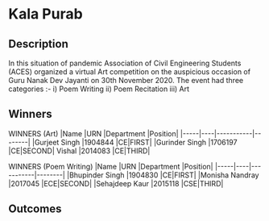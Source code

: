 # Kala Purab

## Description

In this situation of pandemic Association of Civil Engineering Students (ACES) organized a virtual Art competition on the auspicious occasion of Guru Nanak Dev
Jayanti on 30th November 2020. The event had three categories :-
i) Poem Writing
ii) Poem Recitation
iii) Art

## Winners
WINNERS (Art)
|Name |URN |Department |Position|
|-----|----|-----------|--------|
|Gurjeet Singh |1904844 |CE|FIRST|
|Gurinder Singh |1706197 |CE|SECOND|
Vishal |2014083 |CE|THIRD|

WINNERS (Poem Writing)
|Name |URN |Department |Position|
|-----|----|-----------|--------|
|Bhupinder Singh |1904830 |CE|FIRST|
|Monisha Nandray |2017045 |ECE|SECOND|
|Sehajdeep Kaur |2015118 |CSE|THIRD|


## Outcomes
